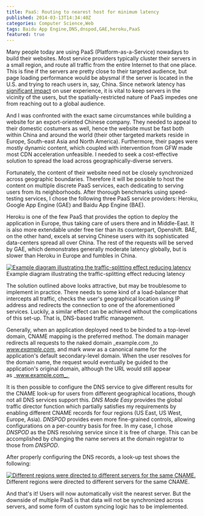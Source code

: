 ```yaml
---
title: PaaS: Routing to nearest host for minimum latency
published: 2014-03-13T14:34:40Z
categories: Computer Science,Web
tags: Baidu App Engine,DNS,dnspod,GAE,heroku,PaaS
featured: true
---
```


Many people today are using PaaS (Platform-as-a-Service) nowadays to build their websites. Most service providers typically cluster their servers in a small region, and route all traffic from the entire Internet to that one place. This is fine if the servers are pretty close to their targeted audience, but page loading performance would be abysmal if the server is located in the U.S. and trying to reach users in, say, China. Since network latency has [significant impact](http://googleresearch.blogspot.com/2009/06/speed-matters.html "Speed Matters") on user experience, it is vital to keep servers in the vicinity of the users, but the spatially-restricted nature of PaaS impedes one from reaching out to a global audience. 

And I was confronted with the exact same circumstances while building a website for an export-oriented Chinese company. They needed to appeal to their domestic costumers as well, hence the website must be fast both within China and around the world (their other targeted markets reside in Europe, South-east Asia and North America). Furthermore, their pages were mostly dynamic content, which coupled with intervention from GFW made most CDN acceleration unfeasible. I needed to seek a cost-effective solution to spread the load across geographically-diverse servers.

Fortunately, the content of their website need not be closely synchronized across geographic boundaries. Therefore it will be possible to host the content on multiple discrete PaaS services, each dedicating to serving users from its neighborhoods. After thorough benchmarks using speed-testing services, I chose the following three PaaS service providers: Heroku, Google App Engine (GAE) and Baidu App Engine (BAE). 

Heroku is one of the few PaaS that provides the option to deploy the application in Europe, thus taking care of users there and in Middle-East. It is also more extendable under free tier than its counterpart, Openshift. BAE, on the other hand, excels at serving Chinese users with its sophisticated data-centers spread all over China. The rest of the requests will be served by GAE, which demonstrates generally moderate latency globally, but is slower than Heroku in Europe and fumbles in China.

[![Example diagram illustrating the traffic-splitting effect reducing latency](https://static.thinkingandcomputing.com/2014/03/dns_map.png)](https://static.thinkingandcomputing.com/2014/03/dns_map.png)
<tnc-caption>Example diagram illustrating the traffic-splitting effect reducing latency</tnc-caption>

The solution outlined above looks attractive, but may be troublesome to implement in practice. There needs to some kind of a load-balancer that intercepts all traffic, checks the user's geographical location using IP address and redirects the connection to one of the aforementioned services. Luckily, a similar effect can be achieved without the complications of this set-up. That is, DNS-based traffic management.

Generally, when an application deployed need to be binded to a top-level domain, CNAME mapping is the preferred method. The domain manager redirects all requests to the naked domain _example.com _to _www.example.com_, and mark _www_ as a canonical name for the application's default secondary-level domain. When the user resolves for the domain name, the request would eventually be guided to the application's original domain, although the URL would still appear as _www.example.com_. 

It is then possible to configure the DNS service to give different results for the CNAME look-up for users from different geographical locations, though not all DNS services support this. _DNS Made Easy_ provides the global traffic director function which partially satisfies my requirements by enabling different CNAME records for four regions (US East, US West, Europe, Asia). _DNSPOD_ provides even more fine-grained controls, allowing configurations on a per-country basis for free. In my case, I chose _DNSPOD_ as the DNS resolving service since it is free of charge. This can be accomplished by changing the name servers at the domain registrar to those from _DNSPOD_.

After properly configuring the DNS records, a look-up test shows the following: 

[![Different regions were directed to different servers for the same CNAME.](https://static.thinkingandcomputing.com/2014/03/dns.png)](https://static.thinkingandcomputing.com/2014/03/dns.png)
<tnc-caption>Different regions were directed to different servers for the same CNAME.</tnc-caption>

And that's it! Users will now automatically visit the nearest server. But the downside of multiple PaaS is that data will not be synchronized across servers, and some form of custom syncing logic has to be implemented.
